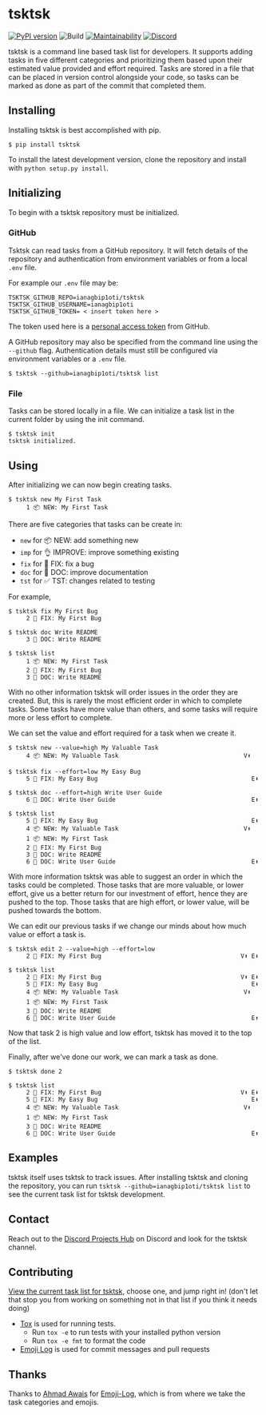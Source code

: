 # tsktsk

[![PyPI version](https://badge.fury.io/py/smalld.svg)](https://badge.fury.io/py/smalld)
![Build](https://github.com/ianagbip1oti/tsktsk/workflows/Build/badge.svg)
[![Maintainability](https://api.codeclimate.com/v1/badges/016b76d0210ac5243ce1/maintainability)](https://codeclimate.com/github/ianagbip1oti/tsktsk/maintainability)
[![Discord](https://img.shields.io/discord/417389758470422538)](https://discord.gg/3aTVQtz)

tsktsk is a command line based task list for developers.
It supports adding tasks in five different categories and prioritizing them based upon their estimated value provided
and effort required.
Tasks are stored in a file that can be placed in version control alongside your code,
so tasks can be marked as done as part of the commit that completed them.

## Installing

Installing tsktsk is best accomplished with pip.

```console
$ pip install tsktsk
```

To install the latest development version, clone the repository and install with `python setup.py install`.

## Initializing

To begin with a tsktsk repository must be initialized.

### GitHub

Tsktsk can read tasks from a GitHub repository.
It will fetch details of the repository and authentication from environment variables or
from a local `.env` file.

For example our `.env` file may be:

```
TSKTSK_GITHUB_REPO=ianagbip1oti/tsktsk
TSKTSK_GITHUB_USERNAME=ianagbip1oti
TSKTSK_GITHUB_TOKEN= < insert token here >
```

The token used here is a [personal access token](https://docs.github.com/en/github/authenticating-to-github/creating-a-personal-access-token) from GitHub.

A GitHub repository may also be specified from the command line using the `--github` flag.
Authentication details must still be configured via environment variables or a `.env` file.

```console
$ tsktsk --github=ianagbip1oti/tsktsk list
```

### File

Tasks can be stored locally in a file.
We can initialize a task list in the current folder by using the init command.

```console
$ tsktsk init
tsktsk initialized.
```


## Using

After initializing we can now begin creating tasks.

```console
$ tsktsk new My First Task
     1 📦 NEW: My First Task
```

There are five categories that tasks can be create in:
* `new` for 📦 NEW: add something new
* `imp` for 👌 IMPROVE: improve something existing
* `fix` for 🐛 FIX: fix a bug
* `doc` for 📖 DOC: improve documentation
* `tst` for ✅ TST: changes related to testing

For example,

```console
$ tsktsk fix My First Bug
     2 🐛 FIX: My First Bug 

$ tsktsk doc Write README
     3 📖 DOC: Write README 
    
$ tsktsk list
     1 📦 NEW: My First Task
     2 🐛 FIX: My First Bug
     3 📖 DOC: Write README
```

With no other information tsktsk will order issues in the order they are created.
But, this is rarely the most efficient order in which to complete tasks.
Some tasks have more value than others, and some tasks will require more or less effort to complete.

We can set the value and effort required for a task when we create it.

```console
$ tsktsk new --value=high My Valuable Task
     4 📦 NEW: My Valuable Task                                   V⬆  

$ tsktsk fix --effort=low My Easy Bug
     5 🐛 FIX: My Easy Bug                                           E⬇ 

$ tsktsk doc --effort=high Write User Guide
     6 📖 DOC: Write User Guide                                      E⬆  
     
$ tsktsk list
     5 🐛 FIX: My Easy Bug                                           E⬇
     4 📦 NEW: My Valuable Task                                   V⬆  
     1 📦 NEW: My First Task
     2 🐛 FIX: My First Bug
     3 📖 DOC: Write README
     6 📖 DOC: Write User Guide                                      E⬆  
```
 
With more information tsktsk was able to suggest an order in which the tasks could be completed.
Those tasks that are more valuable, or lower effort, give us a better return for our investment of effort,
hence they are pushed to the top.
Those tasks that are high effort, or lower value, will be pushed towards the bottom.

We can edit our previous tasks if we change our minds about how much value or effort a task is.

```console
$ tsktsk edit 2 --value=high --effort=low
     2 🐛 FIX: My First Bug                                       V⬆ E⬇ 

$ tsktsk list
     2 🐛 FIX: My First Bug                                       V⬆ E⬇ 
     5 🐛 FIX: My Easy Bug                                           E⬇
     4 📦 NEW: My Valuable Task                                   V⬆  
     1 📦 NEW: My First Task
     3 📖 DOC: Write README
     6 📖 DOC: Write User Guide                                      E⬆ 
```

Now that task 2 is high value and low effort, tsktsk has moved it to the top of the list.

Finally, after we've done our work, we can mark a task as done.

```console
$ tsktsk done 2

$ tsktsk list
     2 🐛 FIX: My First Bug                                       V⬆ E⬇ 
     5 🐛 FIX: My Easy Bug                                           E⬇
     4 📦 NEW: My Valuable Task                                   V⬆  
     1 📦 NEW: My First Task
     3 📖 DOC: Write README
     6 📖 DOC: Write User Guide                                      E⬆ 
```
 
## Examples

tsktsk itself uses tsktsk to track issues. After installing tsktsk and cloning the repository, you can run `tsktsk --github=ianagbip1oti/tsktsk list` to see the current task list for tsktsk development.

## Contact

Reach out to the [Discord Projects Hub](https://discord.gg/3aTVQtz) on Discord and look for the tsktsk channel.

## Contributing

[View the current task list for tsktsk](#examples), choose one, and jump right in! (don't let that stop you from working on something not in that list if you think it needs doing)

* [Tox](https://tox.readthedocs.io/) is used for running tests.
  * Run `tox -e` to run tests with your installed python version
  * Run `tox -e fmt` to format the code
* [Emoji Log](https://github.com/ahmadawais/Emoji-Log) is used for commit messages and pull requests

## Thanks

Thanks to [Ahmad Awais](https://github.com/ahmadawais) for [Emoji-Log](https://github.com/ahmadawais/Emoji-Log), which is from where we take the task categories and emojis.

